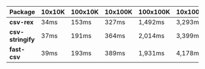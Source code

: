 | Package | 10x10K | 100x10K | 10x100K | 100x100K | 10x1000K 
|---------|---|---|---|---|---
| **csv-rex** | 34ms | 153ms | 327ms | 1,492ms | 3,293ms 
| **csv-stringify** | 37ms | 191ms | 364ms | 2,014ms | 3,399ms 
| **fast-csv** | 39ms | 193ms | 389ms | 1,931ms | 4,178ms 
